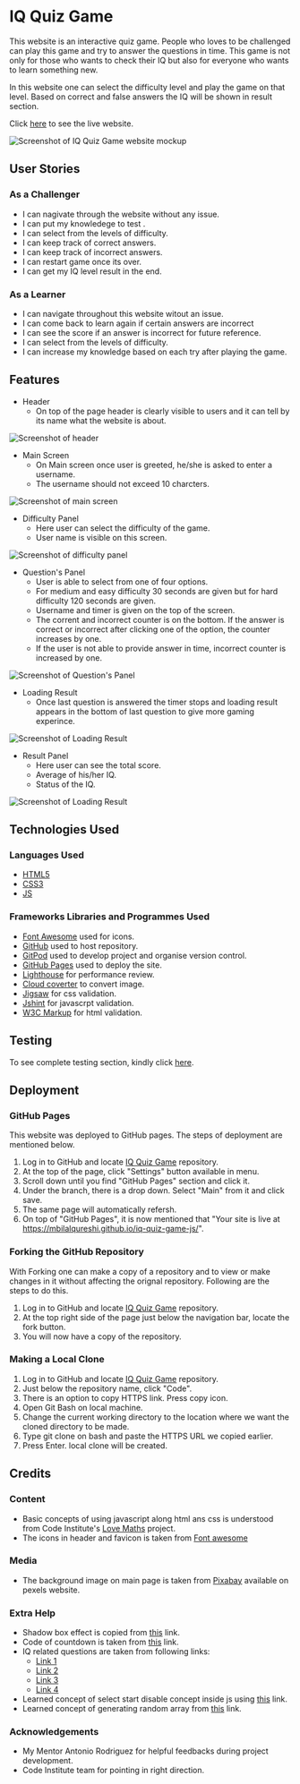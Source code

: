 # IQ Quiz Game
This website is an interactive quiz game. People who loves to be challenged can play this game and try to answer the questions in time. This game is not only for those who wants to check their IQ but also for everyone who wants to learn something new.

In this website one can select the difficulty level and play the game on that level. Based on correct and false answers the IQ will be shown in result section.

Click [here](https://mbilalqureshi.github.io/iq-quiz-game-js/) to see the live website. 

![Screenshot of IQ Quiz Game website mockup](/documentation/readme_img/Mockup-p2-js.png)

## User Stories

### As a Challenger
- I can nagivate through the website without any issue.
- I can put my knowledege to test .
- I can select from the levels of difficulty.
- I can keep track of correct answers.
- I can keep track of incorrect answers.
- I can restart game once its over.
- I can get my IQ level result in the end.

### As a Learner
- I can navigate throughout this website witout an issue.
- I can come back to learn again if certain answers are incorrect
- I can see the score if an answer is incorrect for future reference.
- I can select from the levels of difficulty.
- I can increase my knowledge based on each try after playing the game.

## Features
- Header
    - On top of the page header is clearly visible to users and it can tell by its name what the website is about.

![Screenshot of header](/documentation/readme_img/header.png)

- Main Screen
    - On Main screen once user is greeted, he/she is asked to enter a username.
    - The username should not exceed 10 charcters.

![Screenshot of main screen](/documentation/readme_img/main-screen.png)

- Difficulty Panel
    - Here user can select the difficulty of the game.
    - User name is visible on this screen.

![Screenshot of difficulty panel](/documentation/readme_img/select-difficulty.png)

- Question's Panel
    - User is able to select from one of four options.
    - For medium and easy difficulty 30 seconds are given but for hard difficulty 120 seconds are given.
    - Username and timer is given on the top of the screen.
    - The corrent and incorrect counter is on the bottom. If the answer is correct or incorrect after clicking one of the option, the counter increases by one.
    - If the user is not able to provide answer in time, incorrect counter is increased by one.

![Screenshot of Question's Panel](/documentation/readme_img/questions-panel.png)

- Loading Result
    - Once last question is answered the timer stops and loading result appears in the bottom of last question to give more gaming experince.

![Screenshot of Loading Result](/documentation/readme_img/loading-result.png)

- Result Panel
    - Here user can see the total score.
    - Average of his/her IQ.
    - Status of the IQ.

![Screenshot of Loading Result](/documentation/readme_img/result-panel.png)

## Technologies Used
### Languages Used
- [HTML5](https://en.wikipedia.org/wiki/HTML5)
- [CSS3](https://en.wikipedia.org/wiki/CSS)
- [JS](https://www.javascript.com/)

### Frameworks Libraries and Programmes Used
- [Font Awesome](https://fontawesome.com/) used for icons.
- [GitHub](https://github.com/) used to host repository.
- [GitPod](https://gitpod.io/) used to develop project and organise version control.
- [GitHub Pages](https://pages.github.com/) used to deploy the site.
- [Lighthouse](https://developer.chrome.com/docs/lighthouse/overview/) for performance review.
- [Cloud coverter](https://cloudconvert.com/webp-converter) to convert image.
- [Jigsaw](https://jigsaw.w3.org/css-validator/) for css validation.
- [Jshint](https://jshint.com/) for javascrpt validation.
- [W3C Markup](https://validator.w3.org/)  for html validation.

## Testing
To see complete testing section, kindly click [here](/TESTING.md).

## Deployment
### GitHub Pages
This website was deployed to GitHub pages. The steps of deployment are mentioned below.
1. Log in to GitHub and locate [IQ Quiz Game](https://github.com/MBilalQureshi/iq-quiz-game-js) repository.
2. At the top of the page, click "Settings" button available in menu.
3. Scroll down until you find "GitHub Pages" section and click it.
4. Under the branch, there is a drop down. Select "Main" from it and click save.
5. The same page will automatically refersh. 
6. On top of "GitHub Pages", it is now mentioned that "Your site is live at https://mbilalqureshi.github.io/iq-quiz-game-js/".

### Forking the GitHub Repository
With Forking one can make a copy of a repository and to view or make changes in it without affecting the orignal repository. Following are the steps to do this.
1. Log in to GitHub and locate [IQ Quiz Game](https://github.com/MBilalQureshi/iq-quiz-game-js) repository.
2. At the top right side of the page just below the navigation bar, locate the fork button.
3. You will now have a copy of the repository.

### Making a Local Clone
1. Log in to GitHub and locate [IQ Quiz Game](https://github.com/MBilalQureshi/iq-quiz-game-js) repository.
2. Just below the repository name, click "Code".
3. There is an option to copy HTTPS link. Press copy icon.
5. Open Git Bash on local machine.
4. Change the current working directory to the location where we want the cloned directory to be made.
5. Type git clone on bash and paste the HTTPS URL we copied earlier.
6. Press Enter. local clone will be created.

## Credits
### Content
- Basic concepts of using javascript along html ans css is understood from Code Institute's [Love Maths](https://github.com/Code-Institute-Solutions/love-maths-2.0-sourcecode) project.
- The icons in header and favicon is taken from [Font awesome](https://fontawesome.com/)

### Media
- The background image on main page is taken from [Pixabay](https://www.pexels.com/photo/view-of-elephant-in-water-247431/) available on pexels website.

### Extra Help
- Shadow box effect is copied from [this](https://getcssscan.com/css-box-shadow-examples) link.  
- Code of countdown is taken from [this](https://stackoverflow.com/questions/4435776/simple-clock-that-counts-down-from-30-seconds-and-executes-a-function-afterward) link.
- IQ related questions are taken from following links:
    - [Link 1](https://www.proprofs.com/quiz-school/story.php?title=easy-iq-test)
    - [Link 2](https://www.proprofs.com/quiz-school/story.php?title=iq-test_70kt)
    - [Link 3](https://www.allthetests.com/iq-tests/quiz18/1139060031/very-difficult-iq-te)
    - [Link 4](https://www.proprofs.com/quiz-school/story.php?title=iq-test-unfinished)
- Learned concept of select start disable concept inside js using [this](https://developer.mozilla.org/en-US/docs/Web/API/Node/selectstart_event) link.
- Learned concept of generating random array from [this](https://www.youtube.com/watch?v=riDzcEQbX6k&t=1316s) link.

### Acknowledgements
- My Mentor Antonio Rodriguez for helpful feedbacks during project development.
- Code Institute team for pointing in right direction.